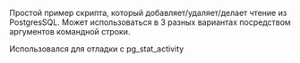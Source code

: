 Простой пример скрипта, который добавляет/удаляет/делает чтение из PostgresSQL.
Может использоваться в 3 разных вариантах посредством аргументов командной строки.

Использовался для отладки с pg_stat_activity